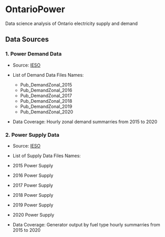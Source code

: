 # OntarioPower
Data science analysis of Ontario electricity supply and demand

## Data Sources

### 1. Power Demand Data

- Source: [IESO](http://reports.ieso.ca/public/DemandZonal/)

- List of Demand Data Files Names:
  - Pub_DemandZonal_2015
  - Pub_DemandZonal_2016
  - Pub_DemandZonal_2017
  - Pub_DemandZonal_2018
  - Pub_DemandZonal_2019
  - Pub_DemandZonal_2020

- Data Coverage: Hourly zonal demand summarries from 2015 to 2020

### 2. Power Supply Data

- Source: [IESO](http://reports.ieso.ca/public/GenOutputbyFuelHourly/)

- List of Supply Data Files Names:
 - 2015 Power Supply
 - 2016 Power Supply
 - 2017 Power Supply
 - 2018 Power Supply
 - 2019 Power Supply
 - 2020 Power Supply

- Data Coverage: Generator output by fuel type hourly summarries from 2015 to 2020





